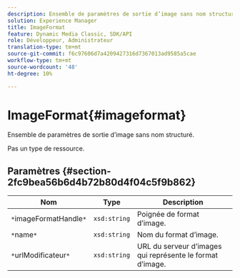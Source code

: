 ```yaml
---
description: Ensemble de paramètres de sortie d’image sans nom structuré.
solution: Experience Manager
title: ImageFormat
feature: Dynamic Media Classic, SDK/API
role: Développeur, Administrateur
translation-type: tm+mt
source-git-commit: f6c97606d7a4209427316d7367013ad9585a5cae
workflow-type: tm+mt
source-wordcount: '48'
ht-degree: 10%

---
```



# ImageFormat{#imageformat}

Ensemble de paramètres de sortie d’image sans nom structuré.

Pas un type de ressource.

## Paramètres {#section-2fc9bea56b6d4b72b80d4f04c5f9b862}

| Nom | Type | Description |
|---|---|---|
| `*`imageFormatHandle`*` | `xsd:string` | Poignée de format d’image. |
| `*`name`*` | `xsd:string` | Nom du format d’image. |
| `*`urlModificateur`*` | `xsd:string` | URL du serveur d’images qui représente le format d’image. |

